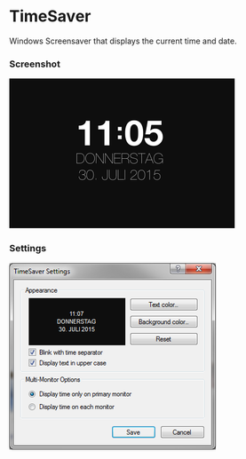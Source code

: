 # TimeSaver
Windows Screensaver that displays the current time and date.

### Screenshot
<img src="screenshot.png" />

### Settings
<img src="settings.png" />
